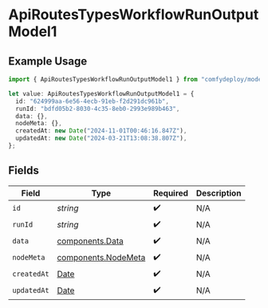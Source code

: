 # ApiRoutesTypesWorkflowRunOutputModel1

## Example Usage

```typescript
import { ApiRoutesTypesWorkflowRunOutputModel1 } from "comfydeploy/models/components";

let value: ApiRoutesTypesWorkflowRunOutputModel1 = {
  id: "624999aa-6e56-4ecb-91eb-f2d291dc961b",
  runId: "bdfd05b2-8030-4c35-8eb0-2993e989b463",
  data: {},
  nodeMeta: {},
  createdAt: new Date("2024-11-01T00:46:16.847Z"),
  updatedAt: new Date("2024-03-21T13:08:38.807Z"),
};
```

## Fields

| Field                                                                                         | Type                                                                                          | Required                                                                                      | Description                                                                                   |
| --------------------------------------------------------------------------------------------- | --------------------------------------------------------------------------------------------- | --------------------------------------------------------------------------------------------- | --------------------------------------------------------------------------------------------- |
| `id`                                                                                          | *string*                                                                                      | :heavy_check_mark:                                                                            | N/A                                                                                           |
| `runId`                                                                                       | *string*                                                                                      | :heavy_check_mark:                                                                            | N/A                                                                                           |
| `data`                                                                                        | [components.Data](../../models/components/data.md)                                            | :heavy_check_mark:                                                                            | N/A                                                                                           |
| `nodeMeta`                                                                                    | [components.NodeMeta](../../models/components/nodemeta.md)                                    | :heavy_check_mark:                                                                            | N/A                                                                                           |
| `createdAt`                                                                                   | [Date](https://developer.mozilla.org/en-US/docs/Web/JavaScript/Reference/Global_Objects/Date) | :heavy_check_mark:                                                                            | N/A                                                                                           |
| `updatedAt`                                                                                   | [Date](https://developer.mozilla.org/en-US/docs/Web/JavaScript/Reference/Global_Objects/Date) | :heavy_check_mark:                                                                            | N/A                                                                                           |